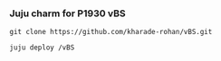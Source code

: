 ### Juju charm for P1930 vBS

`git clone https://github.com/kharade-rohan/vBS.git`

`juju deploy /vBS`
